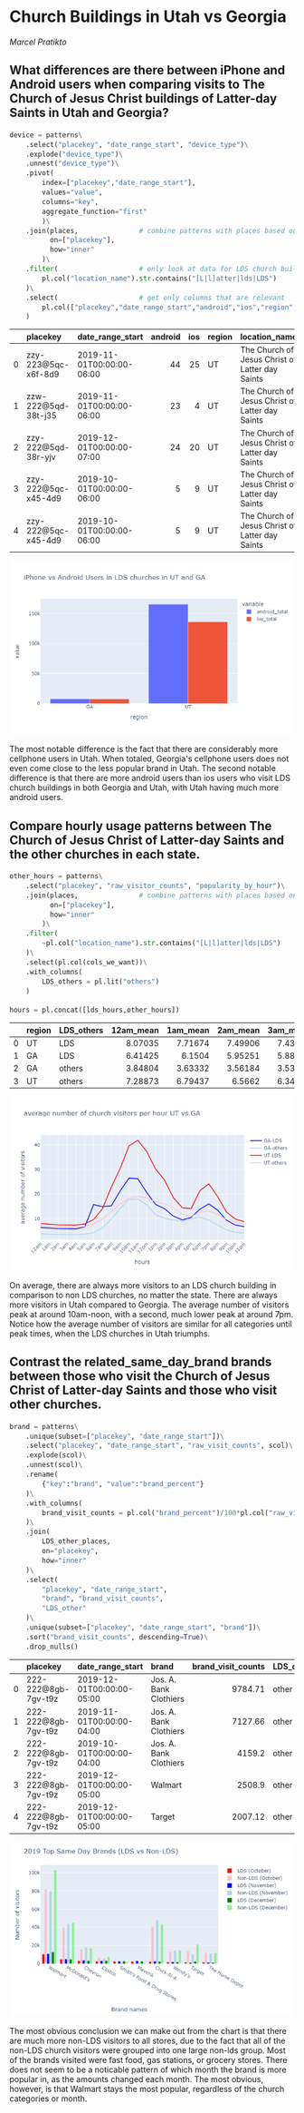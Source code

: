# Church Buildings in Utah vs Georgia

_Marcel Pratikto_

## What differences are there between iPhone and Android users when comparing visits to The Church of Jesus Christ buildings of Latter-day Saints in Utah and Georgia?

```python
device = patterns\
    .select("placekey", "date_range_start", "device_type")\
    .explode("device_type")\
    .unnest("device_type")\
    .pivot(
        index=["placekey","date_range_start"],
        values="value",
        columns="key",
        aggregate_function="first"
        )\
    .join(places,               # combine patterns with places based on placekey
          on=["placekey"],
          how="inner"
        )\
    .filter(                    # only look at data for LDS church buildings
        pl.col("location_name").str.contains("[L|l]atter|lds|LDS")
    )\
    .select(                    # get only columns that are relevant
        pl.col(["placekey","date_range_start","android","ios","region","location_name"])
    )
```

|    | placekey            | date_range_start          |   android |   ios | region   | location_name                                   |
|---:|:--------------------|:--------------------------|----------:|------:|:---------|:------------------------------------------------|
|  0 | zzy-223@5qc-x6f-8d9 | 2019-11-01T00:00:00-06:00 |        44 |    25 | UT       | The Church of Jesus Christ of Latter day Saints |
|  1 | zzw-222@5qd-38t-j35 | 2019-11-01T00:00:00-06:00 |        23 |     4 | UT       | The Church of Jesus Christ of Latter day Saints |
|  2 | zzy-222@5qd-38r-yjv | 2019-12-01T00:00:00-07:00 |        24 |    20 | UT       | The Church of Jesus Christ of Latter day Saints |
|  3 | zzy-222@5qc-x45-4d9 | 2019-10-01T00:00:00-06:00 |         5 |     9 | UT       | The Church of Jesus Christ of Latter day Saints |
|  4 | zzy-222@5qc-x45-4d9 | 2019-10-01T00:00:00-06:00 |         5 |     9 | UT       | The Church of Jesus Christ of Latter day Saints |

![iphone vs android](iphone_vs_android.png)

The most notable difference is the fact that there are considerably more cellphone users in Utah. When totaled, Georgia's cellphone users does not even come close to the less popular brand in Utah. The second notable difference is that there are more android users than ios users who visit LDS church buildings in both Georgia and Utah, with Utah having much more android users.

## Compare hourly usage patterns between The Church of Jesus Christ of Latter-day Saints and the other churches in each state.

```python
other_hours = patterns\
    .select("placekey", "raw_visitor_counts", "popularity_by_hour")\
    .join(places,               # combine patterns with places based on placekey
          on=["placekey"],
          how="inner"
        )\
    .filter(
        ~pl.col("location_name").str.contains("[L|l]atter|lds|LDS")
    )\
    .select(pl.col(cols_we_want))\
    .with_columns(
        LDS_others = pl.lit("others")
    )
    
hours = pl.concat([lds_hours,other_hours])
```

|    | region   | LDS_others   |   12am_mean |   1am_mean |   2am_mean |   3am_mean |   4am_mean |   5am_mean |   6am_mean |   7am_mean |   8am_mean |   9am_mean |   10am_mean |   11am_mean |   12pm_mean |   1pm_mean |   2pm_mean |   3pm_mean |   4pm_mean |   5pm_mean |   6pm_mean |   7pm_mean |   8pm_mean |   9pm_mean |   10pm_mean |   11pm_mean |
|---:|:---------|:-------------|------------:|-----------:|-----------:|-----------:|-----------:|-----------:|-----------:|-----------:|-----------:|-----------:|------------:|------------:|------------:|-----------:|-----------:|-----------:|-----------:|-----------:|-----------:|-----------:|-----------:|-----------:|------------:|------------:|
|  0 | UT       | LDS          |     8.07035 |    7.71674 |    7.49906 |    7.43757 |    7.40504 |    7.83614 |    9.64521 |   14.0254  |   22.8854  |    30.4277 |     39.6745 |     41.9397 |     37.303  |    30.2037 |    25.7227 |   18.5684  |   14.4584  |    14.0705 |    21.448  |   24.1746  |   19.0126  |   12.6691  |     9.86578 |     8.72577 |
|  1 | GA       | LDS          |     6.41425 |    6.1504  |    5.95251 |    5.88127 |    5.87071 |    6.61478 |   15.7335  |   14.8734  |   15.2718  |    21.3219 |     26.504  |     26.2691 |     20.6174 |    15.7995 |    14.0818 |   11.0475  |    9.51715 |    10.5066 |    13.8311 |   16.0264  |   13.4749  |    9.37467 |     7.41953 |     6.76253 |
|  2 | GA       | others       |     3.84804 |    3.63332 |    3.56184 |    3.53409 |    3.52798 |    3.6716  |    4.29294 |    6.25614 |    9.83706 |    14.2159 |     17.8003 |     18.0102 |     15.6384 |    11.5778 |    10.2007 |    9.40147 |    9.03326 |     9.9359 |    10.5857 |    9.41162 |    7.36218 |    5.45684 |     4.43424 |     4.09123 |
|  3 | UT       | others       |     7.28873 |    6.79437 |    6.5662  |    6.34178 |    6.37958 |    6.81408 |    7.96667 |    9.80188 |   12.9833  |    15.9967 |     18.3678 |     19.1488 |     18.416  |    16.9009 |    15.9477 |   14.4596  |   11.7885  |    10.907  |    12.6582 |   13.0333  |   11.6648  |    9.75376 |     8.65657 |     7.91244 |

![church visitors per hour](church_visitors_per_hour.png)

On average, there are always more visitors to an LDS church building in comparison to non LDS churches, no matter the state. There are always more visitors in Utah compared to Georgia. The average number of visitors peak at around 10am-noon, with a second, much lower peak at around 7pm. Notice how the average number of visitors are similar for all categories until peak times, when the LDS churches in Utah triumphs.

## Contrast the related_same_day_brand brands between those who visit the Church of Jesus Christ of Latter-day Saints and those who visit other churches.

```python
brand = patterns\
    .unique(subset=["placekey", "date_range_start"])\
    .select("placekey", "date_range_start", "raw_visit_counts", scol)\
    .explode(scol)\
    .unnest(scol)\
    .rename(
        {"key":"brand", "value":"brand_percent"}
    )\
    .with_columns(
        brand_visit_counts = pl.col("brand_percent")/100*pl.col("raw_visit_counts")
    )\
    .join(
        LDS_other_places,
        on="placekey",
        how="inner"
    )\
    .select(
        "placekey", "date_range_start",
        "brand", "brand_visit_counts",
        "LDS_other"
    )\
    .unique(subset=["placekey", "date_range_start", "brand"])\
    .sort("brand_visit_counts", descending=True)\
    .drop_nulls()
```

|    | placekey            | date_range_start          | brand                  |   brand_visit_counts | LDS_other   |
|---:|:--------------------|:--------------------------|:-----------------------|---------------------:|:------------|
|  0 | 222-222@8gb-7gv-t9z | 2019-12-01T00:00:00-05:00 | Jos. A. Bank Clothiers |              9784.71 | other       |
|  1 | 222-222@8gb-7gv-t9z | 2019-11-01T00:00:00-04:00 | Jos. A. Bank Clothiers |              7127.66 | other       |
|  2 | 222-222@8gb-7gv-t9z | 2019-10-01T00:00:00-04:00 | Jos. A. Bank Clothiers |              4159.2  | other       |
|  3 | 222-222@8gb-7gv-t9z | 2019-12-01T00:00:00-05:00 | Walmart                |              2508.9  | other       |
|  4 | 222-222@8gb-7gv-t9z | 2019-12-01T00:00:00-05:00 | Target                 |              2007.12 | other       |

![2019 Top Same Day Brands LDS vs Others](2019_top_same_day_brands.png)

The most obvious conclusion we can make out from the chart is that there are much more non-LDS visitors to all stores, due to the fact that all of the non-LDS church visitors were grouped into one large non-lds group. Most of the brands visited were fast food, gas stations, or grocery stores. There does not seem to be a noticable pattern of which month the brand is more popular in, as the amounts changed each month. The most obvious, however, is that Walmart stays the most popular, regardless of the church categories or month.